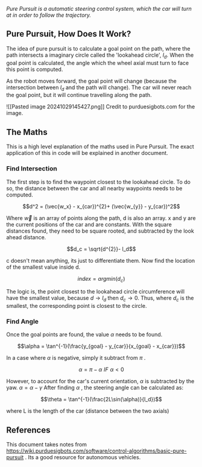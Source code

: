 *Pure Pursuit is a automatic steering control system, which the car will turn at in order to follow the trajectory.*
## Pure Pursuit, How Does It Work?

The idea of pure pursuit is to calculate a goal point on the path, where the path intersects a imaginary circle called the 'lookahead circle', $l_d$. When the goal point is calculated, the angle which the wheel axial must turn to face this point is computed. 

As the robot moves forward, the goal point will change (because the intersection between $l_d$ and the path will change). The car will never reach the goal point, but it will continue travelling along the path. 

![[Pasted image 20241029145427.png]]
Credit to purduesigbots.com for the image. 

## The Maths

This is a high level explanation of the maths used in Pure Pursuit. The exact application of this in code will be explained in another document. 
### Find Intersection
The first step is to find the waypoint closest to the lookahead circle. To do so, the distance between the car and all nearby waypoints needs to be computed. 

$$d^2 = (\vec{w_x} - x_{car})^{2}+ (\vec{w_{y}} - y_{car})^2$$

Where $\vec w$ is an array of points along the path, d is also an array. x and y are the current positions of the car and are constants. With the square distances found, they need to be square rooted, and subtracted by the look ahead distance. 

$$d_c = \sqrt{d^{2}}- l_d$$

c doesn't mean anything, its just to differentiate them. Now find the location of the smallest value inside d. 

$$index = argmin(d_c)$$

The logic is, the point closest to the lookahead circle circumference will have the smallest value, because $d \rightarrow l_d$ then $d_c \rightarrow 0$. Thus, where $d_c$ is the smallest, the corresponding point is closest to the circle. 

### Find Angle

Once the goal points are found, the value $\alpha$ needs to be found. 

$$\alpha = \tan^{-1}(\frac{y_{goal} - y_{car}}{x_{goal} - x_{car}})$$

In a case where $\alpha$ is negative, simply it subtract from $\pi$ .

$$\alpha = \pi -\alpha\,\,IF \,\,\alpha< 0$$

However, to account for the car's current orientation, $\alpha$ is subtracted by the yaw. $\alpha = \alpha -\gamma$
After finding $\alpha$ , the steering angle can be calculated as:

$$\theta = \tan^{-1}(\frac{2L\sin(\alpha)}{l_d})$$

where L is the length of the car (distance between the two axials)
## References
This document takes notes from https://wiki.purduesigbots.com/software/control-algorithms/basic-pure-pursuit . Its a good resource for autonomous vehicles. 
